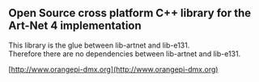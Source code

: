 ## Open Source cross platform C++ library for the Art-Net 4 implementation ##

This library is the glue between lib-artnet and lib-e131.<br>
Therefore there are no dependencies between lib-artnet and lib-e131.

[http://www.orangepi-dmx.org](http://www.orangepi-dmx.org)

